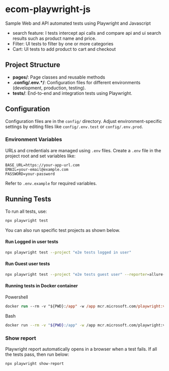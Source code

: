 # ecom-playwright-js
Sample Web and API automated tests using Playwright and Javascript
* search feature: I tests intercept api calls and compare api and ui search results  such as product name and price.
* Filter: UI tests to filter by one or more categories
* Cart: UI tests to add product to cart and checkout
## Project Structure

- **pages/**: Page classes and reusable methods
- **.config/.env.*/**: Configuration files for different environments (development, production, testing).
- **tests/**: End-to-end and integration tests using Playwright.

## Configuration

Configuration files are in the `config/` directory. Adjust environment-specific settings by editing files like `config/.env.test` or `config/.env.prod`.

### Environment Variables

URLs and credentials are managed using `.env` files. Create a `.env` file in the project root and set variables like:

```
BASE_URL=https://your-app-url.com
EMAIL=your-email@example.com
PASSWORD=your-password
```

Refer to `.env.example` for required variables.

## Running Tests

To run all tests, use:

```bash
npx playwright test
```

You can also run specific test projects as shown below.
#### Run Logged in user tests
```bash
npx playwright test --project "e2e tests logged in user"
```

#### Run Guest user tests
```bash
npx playwright test --project "e2e tests guest user" --reporter=allure-playwright
```
#### Running tests in Docker container
Powershell
```ps
docker run --rm -v "${PWD}:/app" -w /app mcr.microsoft.com/playwright:v1.55.0-noble npx playwright test --project "e2e tests logged in user"
```


Bash
```bash
docker run --rm -v "${PWD}:/app" -w /app mcr.microsoft.com/playwright:v1.55.0-noble npx playwright test --project "e2e tests logged in user"
```
### Show report
Playwright report automatically opens in a browser when a test fails.
If all the tests pass, then run below:
```bash
npx playwright show-report
```